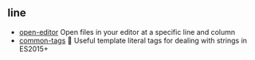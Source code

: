 ## line

- [open-editor](https://github.com/sindresorhus/open-editor) Open files in your editor at a specific line and column
- [common-tags](https://github.com/zspecza/common-tags) 🔖 Useful template literal tags for dealing with strings in ES2015+